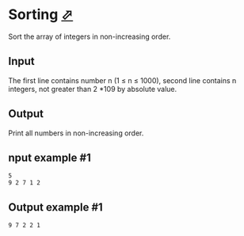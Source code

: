 # Sorting [⬀](https://www.e-olymp.com/en/problems/4738)
Sort the array of integers in non-increasing order.

## Input
The first line contains number n (1 ≤ n ≤ 1000), second line contains n integers, not greater than 2 *109 by absolute value.

## Output
Print all numbers in non-increasing order.

## nput example #1
```
5
9 2 7 1 2
```

## Output example #1
```
9 7 2 2 1 
```

